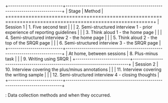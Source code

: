 +---------------------------+----------------------------------------------------------------------------+
| Stage                     | Method                                                                     |
+===========================+============================================================================+
| Session 1                 | 1.  Five second test                                                       |
|                           | 2.  Semi-structured interview 1 - prior experience of reporting guidelines |
|                           | 3.  Think aloud 1 - the home page                                          |
|                           | 4.  Semi-structured interview 2 - the home page                            |
|                           | 5.  Think aloud 2 - the top of the SRQR page                               |
|                           | 6.  Semi-structured interview 3 - the SRQR page                            |
+---------------------------+----------------------------------------------------------------------------+
| At home, between sessions | 8.  Plus-minus task                                                        |
|                           | 9.  Writing using SRQR                                                     |
+---------------------------+----------------------------------------------------------------------------+
| Session 2                 | 10. Interview covering the plus/minus annotations                          |
|                           | 11. Interview covering the writing sample                                  |
|                           | 12. Semi-structured interview 4 - closing thoughts                         |
+---------------------------+----------------------------------------------------------------------------+

: Data collection methods and when they occurred.